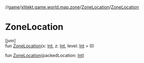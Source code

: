 //[game](../../../index.md)/[xlitekt.game.world.map.zone](../index.md)/[ZoneLocation](index.md)/[ZoneLocation](-zone-location.md)

# ZoneLocation

[jvm]\
fun [ZoneLocation](-zone-location.md)(x: [Int](https://kotlinlang.org/api/latest/jvm/stdlib/kotlin/-int/index.html), z: [Int](https://kotlinlang.org/api/latest/jvm/stdlib/kotlin/-int/index.html), level: [Int](https://kotlinlang.org/api/latest/jvm/stdlib/kotlin/-int/index.html) = 0)

fun [ZoneLocation](-zone-location.md)(packedLocation: [Int](https://kotlinlang.org/api/latest/jvm/stdlib/kotlin/-int/index.html))
